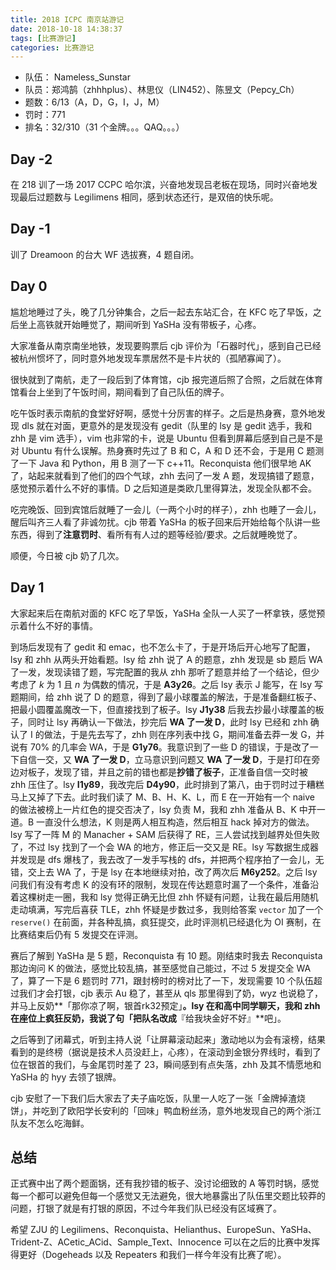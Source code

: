 ```yaml
---
title: 2018 ICPC 南京站游记
date: 2018-10-18 14:38:37
tags: [比赛游记]
categories: 比赛游记
---
```


* 队伍： Nameless_Sunstar
* 队员：郑鸿鹄（zhhhplus）、林思仪（LIN452）、陈昱文（Pepcy_Ch）
* 题数：6/13（A，D，G，I，J，M）
* 罚时：771
* 排名：32/310（31 个金牌。。。QAQ。。。）

<!-- more -->

## Day -2

在 218 训了一场 2017 CCPC 哈尔滨，兴奋地发现吕老板在现场，同时兴奋地发现最后过题数与 Legilimens 相同，感到状态还行，是双倍的快乐呢。

## Day -1

训了 Dreamoon 的台大 WF 选拔赛，4 题自闭。

## Day 0

尴尬地睡过了头，晚了几分钟集合，之后一起去东站汇合，在 KFC 吃了早饭，之后坐上高铁就开始睡觉了，期间听到 YaSHa 没有带板子，心疼。

大家准备从南京南坐地铁，发现要购票后 cjb 评价为「石器时代」，感到自己已经被杭州惯坏了，同时意外地发现车票居然不是卡片状的（孤陋寡闻了）。

很快就到了南航，走了一段后到了体育馆，cjb 报完道后照了合照，之后就在体育馆看台上坐到了午饭时间，期间看到了自己队伍的牌子。

吃午饭时表示南航的食堂好好啊，感觉十分厉害的样子。之后是热身赛，意外地发现 dls 就在对面，更意外的是发现没有 gedit（队里的 lsy 是 gedit 选手，我和 zhh 是 vim 选手），vim 也非常的卡，说是 Ubuntu 但看到屏幕后感到自己是不是对 Ubuntu 有什么误解。热身赛时先过了 B 和 C，A 和 D 还不会，于是用 C 题测了一下 Java 和 Python，用 B 测了一下 c++11。Reconquista 他们很早地 AK 了，站起来就看到了他们的四个气球，zhh 去问了一发 A 题，发现搞错了题意，感觉预示着什么不好的事情。D 之后知道是类欧几里得算法，发现全队都不会。

吃完晚饭、回到宾馆后就睡了一会儿（一两个小时的样子），zhh 也睡了一会儿，醒后叫齐三人看了非诚勿扰。cjb 带着 YaSHa 的板子回来后开始给每个队讲一些东西，得到了**注意罚时**、看所有有人过的题等经验/要求。之后就睡晚觉了。

顺便，今日被 cjb 奶了几次。

## Day 1

大家起来后在南航对面的 KFC 吃了早饭，YaSHa 全队一人买了一杯拿铁，感觉预示着什么不好的事情。

到场后发现有了 gedit 和 emac，也不怎么卡了，于是开场后开心地写了配置，lsy 和 zhh 从两头开始看题。lsy 给 zhh 说了 A 的题意，zhh 发现是 sb 题后 WA 了一发，发现读错了题，写完配置的我从 zhh 那听了题意并给了一个结论，但少考虑了 $k$ 为 $1$ 且 $n$ 为偶数的情况，于是 **A3y26**。之后 lsy 表示 J 能写，在 lsy 写题期间，给 zhh 说了 D 的题意，得到了最小球覆盖的解法，于是准备翻红板子、把最小圆覆盖魔改一下，但直接找到了板子。lsy **J1y38** 后我去抄最小球覆盖的板子，同时让 lsy 再确认一下做法，抄完后 **WA 了一发 D**，此时 lsy 已经和 zhh 确认了 I 的做法，于是先去写了，zhh 则在序列表中找 G，期间准备去莽一发 G，并说有 $70\%$ 的几率会 WA，于是 **G1y76**。我意识到了一些 D 的错误，于是改了一下自信一交，又 **WA 了一发 D**，立马意识到问题又 **WA 了一发 D**，于是打印在旁边对板子，发现了错，并且之前的错也都是**抄错了板子**，正准备自信一交时被 zhh 压住了。lsy **I1y89**，我改完后 **D4y90**，此时排到了第八，由于罚时过于糟糕马上又掉了下去。此时我们读了 M、B、H、K、L，而 E 在一开始有一个 naive 的做法被榜上一片红色的提交否决了，lsy 负责 M，我和 zhh 准备从 B、K 中开一道。B 一直没什么想法，K 则是两人相互构造，然后相互 hack 掉对方的做法。lsy 写了一阵 M 的 Manacher + SAM 后获得了 RE，三人尝试找到越界处但失败了，不过 lsy 找到了一个会 WA 的地方，修正后一交又是 RE。lsy 写数据生成器并发现是 dfs 爆栈了，我去改了一发手写栈的 dfs，并把两个程序拍了一会儿，无错，交上去 WA 了，于是 lsy 在本地继续对拍，改了两次后 **M6y252**。之后 lsy 问我们有没有考虑 K 的没有环的限制，发现在传达题意时漏了一个条件，准备沿着这棵树走一圈，我和 lsy 觉得正确无比但 zhh 怀疑有问题，让我在最后用随机走动填满，写完后喜获 TLE，zhh 怀疑是步数过多，我则给答案 `vector` 加了一个 `reserve()` 在前面，并各种乱搞，疯狂提交，此时评测机已经退化为 OI 赛制，在比赛结束后仍有 5 发提交在评测。

赛后了解到 YaSHa 是 5 题，Reconquista 有 10 题。刚结束时我去 Reconquista 那边询问 K 的做法，感觉比较乱搞，甚至感觉自己能过，不过 5 发提交全 WA 了，算了一下是 6 题罚时 771，跟封榜时的榜对比了一下，发现需要 10 个队伍超过我们才会打银，cjb 表示 Au 稳了，甚至从 qls 那里得到了奶，wyz 也说稳了，并马上反奶**「那你凉了啊，银首rk32预定」**。lsy 在和高中同学聊天，我和 zhh 在座位上疯狂反奶，我说了句「把队名改成**『给我块金好不好』**吧」。

之后等到了闭幕式，听到主持人说「让屏幕滚动起来」激动地以为会有滚榜，结果看到的是终榜（据说是技术人员没赶上，心疼），在滚动到金银分界线时，看到了位在银首的我们，与金尾罚时差了 23，瞬间感到有点失落，zhh 及其不情愿地和 YaSHa 的 hyy 去领了银牌。

cjb 安慰了一下我们后大家去了夫子庙吃饭，队里一人吃了一张「金牌掉渣烧饼」，并吃到了欧阳学长安利的「回味」鸭血粉丝汤，意外地发现自己的两个浙江队友不怎么吃海鲜。

## 总结

正式赛中出了两个题面锅，还有我抄错的板子、没讨论细致的 A 等罚时锅，感觉每一个都可以避免但每一个感觉又无法避免，很大地暴露出了队伍里交题比较莽的问题，打银了就是有打银的原因，不过今年我们队已经没有区域赛了。

希望 ZJU 的 Legilimens、Reconquista、Helianthus、EuropeSun、YaSHa、Trident-Z、ACetic_ACid、Sample_Text、Innocence 可以在之后的比赛中发挥得更好（Dogeheads 以及 Repeaters 和我们一样今年没有比赛了呢）。